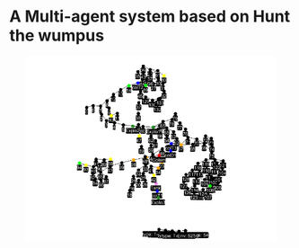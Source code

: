 # A Multi-agent system based on Hunt the wumpus 


<p align="center">
    <img src="https://raw.githubusercontent.com/gualt1995/MAS/master/Rapport/images/fosyma.PNG" width="450"
</p>
